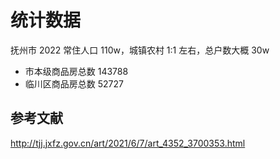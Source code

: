 # 统计数据

抚州市 2022 常住人口 110w，城镇农村 1:1 左右，总户数大概 30w

- 市本级商品房总数 143788
- 临川区商品房总数 52727

## 参考文献

http://tjj.jxfz.gov.cn/art/2021/6/7/art_4352_3700353.html
